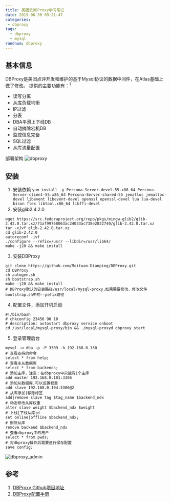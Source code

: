 ```yaml
---
title: 美团云DBProxy学习笔记
date: 2019-06-30 09:21:47
categories: 
 - dbproxy
tags:
  - dbproxy 
  - mysql
randnum: dbproxy
---
```

## 基本信息

DBProxy是美团点评开发和维护的基于Mysql协议的数据中间件，在Atlas基础上做了修改。
提供的主要功能有：<sup>1</sup>
  - 读写分离
  - 从库负载均衡
  - IP过滤
  - 分表
  - DBA平滑上下线DB
  - 自动摘除宕机DB
  - 监控信息完备
  - SQL过滤
  - 从库流量配置

部署架构
![dbproxy](https://s2.ax1x.com/2019/06/30/ZlTmB4.png)

<!--more-->
## 安装

1. 安装依赖
`yum install -y Percona-Server-devel-55.x86_64 Percona-Server-client-55.x86_64 Percona-Server-shared-55 jemalloc jemalloc-devel libevent libevent-devel openssl openssl-devel lua lua-devel bison flex libtool.x86_64 libffi-devel`
2. 安装glib2.4.2.0
```
wget https://src.fedoraproject.org/repo/pkgs/mingw-glib2/glib-2.42.0.tar.xz/71af99768063ac24033ac738e2832740/glib-2.42.0.tar.xz
tar -xJvf glib-2.42.0.tar.xz
cd glib-2.42.0
autoreconf -ivf
./configure --refix=/usr/ --libdir=/usr/lib64/
make -j20 && make install
```
3. 安装DBProxy
```
git clone https://github.com/Meituan-Dianping/DBProxy.git
cd DBProxy
sh autogen.sh
sh bootstrap.sh
make -j20 && make install
# DBProxy默认的安装路径/usr/local/mysql-proxy,如果需要修改，修改文件bootstrap.sh中的--pefix路径
```
4. 配置文件，添加开机启动
```
#!/bin/bash
# chkconfig 23456 90 10
# description: autostart dbproxy service onboot
cd /usr/local/mysql-proxy/bin && ./mysql-proxyd dbproxy start
```
5. 登录管理后台
```
mysql -u dba -p -P 3309 -h 192.168.0.130
# 查看支持的命令
select * from help;
# 查看主从数据库
select * from backends;
# 添加主库，注意：在dbproxy中只能有1个主库
add master 192.168.0.101:3306
# 添加从数据库,可以设置权重
add slave 192.168.0.104:3306@2
# 从库添加|移除标签
add|remove slave tag $tag_name $backend_ndx
# 动态修改从库权重
alter slave weight $backend_ndx $weight
# 上线|下线从库id
set online|offline $backend_ndx;
# 删除从库
remove backend $backend_ndx
# 查看dbproxy中的用户
select * from pwds;
# 对dbproxy操作后需要进行保存配置
save config;
```
![dbproxy_admin](https://s2.ax1x.com/2019/06/30/ZlTeuF.png)

## 参考

1. [DBProxy Github项目地址](https://github.com/Meituan-Dianping/DBProxy)
2. [DBProxy配置手册](https://github.com/Meituan-Dianping/DBProxy/blob/master/doc/USER_GUIDE.md#2)
